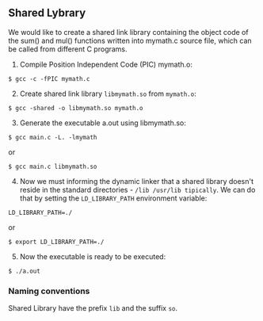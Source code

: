 ## Shared Lybrary

We would like to create a shared link library containing the object code of the 
sum() and mul() functions written into mymath.c source file, which can be 
called from different C programs.

1. Compile Position Independent Code (PIC) mymath.o: 
```
$ gcc -c -fPIC mymath.c
```

2. Create shared link library `libmymath.so` from `mymath.o`: 
```
$ gcc -shared -o libmymath.so mymath.o
```

3. Generate the executable a.out using libmymath.so: 
```
$ gcc main.c -L. -lmymath
```
or 
```
$ gcc main.c libmymath.so
```

4. Now we must informing the dynamic linker that a shared library doesn't reside 
in the standard directories - `/lib /usr/lib tipically`. We can do that by setting
the `LD_LIBRARY_PATH` environment variable:
```
LD_LIBRARY_PATH=./
```
or
```
$ export LD_LIBRARY_PATH=./
```

5. Now the executable is ready to be executed:
```
$ ./a.out
```

### Naming conventions

Shared Library have the prefix `lib` and the suffix `so`.
